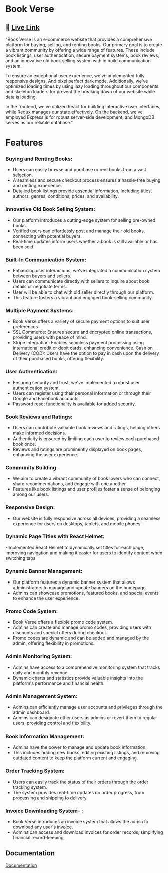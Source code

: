 
# Book Verse
## 🔗 [Live Link](https://book-verse-endcoders.netlify.app)


"Book Verse is an e-commerce website that provides a comprehensive platform for buying, selling, and renting books. Our primary goal is to create a vibrant community by offering a wide range of features. These include book listings, user authentication, secure payment systems, book reviews, and an innovative old book selling system with in build communication system.

To ensure an exceptional user experience, we've implemented fully responsive designs. And pixel perfect dark mode. Additionally, we've optimized loading times  by using  lazy loading throughout our components and skeleton loaders for prevent the breaking down of our website while data is loading.

In the frontend, we've utilized React for building interactive user interfaces, while Redux manages our state effectively. On the backend, we've employed Express.js for robust server-side development, and MongoDB serves as our reliable database."





# Features

### Buying and Renting Books:

 - Users can easily browse and purchase or rent books from a vast selection.
- A seamless and secure checkout process ensures a hassle-free buying and renting experience.
- Detailed book listings provide essential information, including titles, authors, genres, conditions, prices, and availability.
### Innovative Old Book Selling System:

- Our platform introduces a cutting-edge system for selling pre-owned books.
- Verified users can effortlessly post and manage their old books, connecting with potential buyers.
- Real-time updates inform users whether a book is still available or has been sold.
### Built-In Communication System:

- Enhancing user interactions, we've integrated a communication system between buyers and sellers.
- Users can communicate directly with sellers to inquire about book details or negotiate terms.
- User will be able to chat with old seller directly through our platform.
- This feature fosters a vibrant and engaged book-selling community.
### Multiple Payment Systems:

- Book Verse offers a variety of secure payment options to suit user preferences.
- SSL Commerce: Ensures secure and encrypted online transactions, providing users with peace of mind.
- Stripe Integration: Enables seamless payment processing using international credit or debit cards, enhancing convenience.
Cash on Delivery (COD): Users have the option to pay in cash upon the delivery of their purchased books, offering flexibility.
### User Authentication:

- Ensuring security and trust, we've implemented a robust user authentication system.
- Users can register using their personal information or through their Google and Facebook accounts.
- Password reset functionality is available for added security.
### Book Reviews and Ratings:

- Users can contribute valuable book reviews and ratings, helping others make informed decisions.
- Authenticity is ensured by limiting each user to review each purchased book once.
- Reviews and ratings are prominently displayed on book pages, enhancing the user experience.
### Community Building:

- We aim to create a vibrant community of book lovers who can connect, share recommendations, and engage with one another.
- Features like book listings and user profiles foster a sense of belonging among our users.
### Responsive Design:

- Our website is fully responsive across all devices, providing a seamless experience for users on desktops, tablets, and mobile phones.
### Dynamic Page Titles with React Helmet:

-Implemented React Helmet to dynamically set titles for each page, improving navigation and making it easier for users to identify content when switching tabs.

### Dynamic Banner Management:

- Our platform features a dynamic banner system that allows administrators to manage and update banners on the homepage.
- Admins can showcase promotions, featured books, and special events to enhance the user experience.
### Promo Code System:

- Book Verse offers a flexible promo code system.
- Admins can create and manage promo codes, providing users with discounts and special offers during checkout.
- Promo codes are dynamic and can be added and managed by the admin, offering flexibility in promotions.
### Admin Monitoring System:

- Admins have access to a comprehensive monitoring system that tracks daily and monthly revenue.
- Dynamic charts and statistics provide valuable insights into the platform's performance and financial health.
### Admin Management System:

- Admins can efficiently manage user accounts and privileges through the admin dashboard.
- Admins can designate other users as admins or revert them to regular users, providing control and flexibility.
### Book Information Management:

- Admins have the power to manage and update book information.
- This includes adding new books, editing existing listings, and removing outdated content to keep the platform current and engaging.
### Order Tracking System:

- Users can easily track the status of their orders through the order tracking system.
- The system provides real-time updates on order progress, from processing and shipping to delivery.

### Invoice Downloading System- :
- Book Verse introduces an invoice system that allows the admin to download any user's invoice.
- Admins can access and download invoices for order records, simplifying financial record-keeping.


## Documentation

[Documentation](https://docs.google.com/document/d/1IwpKcGz2RgTqgLVxAO9vCe9G5vUei5UGgFvaqB0nCkc/edit?usp=sharing)
